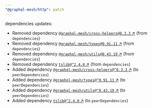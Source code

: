 ```yaml
---
"@graphql-mesh/http": patch
---
```

dependencies updates:
  - Removed dependency [`@graphql-mesh/cross-helpers@0.3.3` ↗︎](https://www.npmjs.com/package/@graphql-mesh/cross-helpers/v/0.3.3) (from `dependencies`)
  - Removed dependency [`@graphql-mesh/types@0.91.11` ↗︎](https://www.npmjs.com/package/@graphql-mesh/types/v/0.91.11) (from `dependencies`)
  - Removed dependency [`@graphql-mesh/utils@0.43.19` ↗︎](https://www.npmjs.com/package/@graphql-mesh/utils/v/0.43.19) (from `dependencies`)
  - Removed dependency [`tslib@^2.4.0` ↗︎](https://www.npmjs.com/package/tslib/v/2.4.0) (from `dependencies`)
  - Added dependency [`@graphql-mesh/cross-helpers@^0.3.3` ↗︎](https://www.npmjs.com/package/@graphql-mesh/cross-helpers/v/0.3.3) (to `peerDependencies`)
  - Added dependency [`@graphql-mesh/types@^0.91.11` ↗︎](https://www.npmjs.com/package/@graphql-mesh/types/v/0.91.11) (to `peerDependencies`)
  - Added dependency [`@graphql-mesh/utils@^0.43.19` ↗︎](https://www.npmjs.com/package/@graphql-mesh/utils/v/0.43.19) (to `peerDependencies`)
  - Added dependency [`tslib@^2.4.0` ↗︎](https://www.npmjs.com/package/tslib/v/2.4.0) (to `peerDependencies`)

